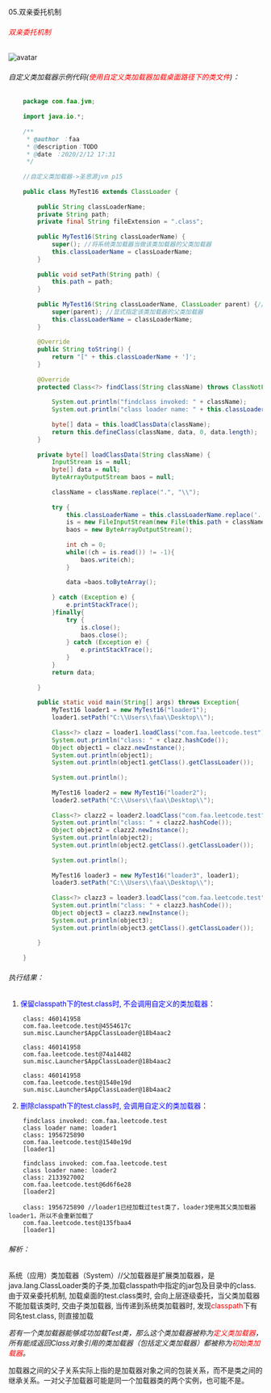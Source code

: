 05.双亲委托机制

###### <font color=red>双亲委托机制</font>  

![avatar](https://note.youdao.com/yws/public/resource/86141436abab17c4cf8f47de08e88fdf/xmlnote/58077503346D408F8D11212CFBA753E3/2411)


###### 自定义类加载器示例代码(<font color=red>使用自定义类加载器加载桌面路径下的类文件</font>)：  

```java
    package com.faa.jvm;
    
    import java.io.*;
    
    /**
     * @author ：faa
     * @description：TODO
     * @date ：2020/2/12 17:31
     */
    
    //自定义类加载器->圣思源jvm p15
    
    public class MyTest16 extends ClassLoader {
    
        public String classLoaderName;
        private String path;
        private final String fileExtension = ".class";
    
        public MyTest16(String classLoaderName) {
            super(); //将系统类加载器当做该类加载器的父类加载器
            this.classLoaderName = classLoaderName;
        }
    
        public void setPath(String path) {
            this.path = path;
        }
    
        public MyTest16(String classLoaderName, ClassLoader parent) {//把parent当做当前类加载器的父加载器
            super(parent); //显式指定该类加载器的父类加载器
            this.classLoaderName = classLoaderName;
        }
    
        @Override
        public String toString() {
            return "[" + this.classLoaderName + ']';
        }
    
        @Override
        protected Class<?> findClass(String className) throws ClassNotFoundException {//由父类的loadClass调用, 不由自己显式调用
    
            System.out.println("findclass invoked: " + className);
            System.out.println("class loader name: " + this.classLoaderName);
    
            byte[] data = this.loadClassData(className);
            return this.defineClass(className, data, 0, data.length);
        }
    
        private byte[] loadClassData(String className) {
            InputStream is = null;
            byte[] data = null;
            ByteArrayOutputStream baos = null;
    
            className = className.replace(".", "\\");
    
            try {
                this.classLoaderName = this.classLoaderName.replace('.', '/');
                is = new FileInputStream(new File(this.path + className + this.fileExtension));
                baos = new ByteArrayOutputStream();
    
                int ch = 0;
                while((ch = is.read()) != -1){
                    baos.write(ch);
                }
    
                data =baos.toByteArray();
    
            } catch (Exception e) {
                e.printStackTrace();
            }finally{
                try {
                    is.close();
                    baos.close();
                } catch (Exception e) {
                    e.printStackTrace();
                }
            }
            return data;
    
        }
    
        public static void main(String[] args) throws Exception{
            MyTest16 loader1 = new MyTest16("loader1");
            loader1.setPath("C:\\Users\\faa\\Desktop\\");
    
            Class<?> clazz = loader1.loadClass("com.faa.leetcode.test");//findClass等都不是显式调用, 由内部调用
            System.out.println("class: " + clazz.hashCode());
            Object object1 = clazz.newInstance();
            System.out.println(object1);
            System.out.println(object1.getClass().getClassLoader());
    
            System.out.println();
    
            MyTest16 loader2 = new MyTest16("loader2");
            loader2.setPath("C:\\Users\\faa\\Desktop\\");
    
            Class<?> clazz2 = loader2.loadClass("com.faa.leetcode.test");//findClass等都不是显式调用, 由内部调用
            System.out.println("class: " + clazz2.hashCode());
            Object object2 = clazz2.newInstance();
            System.out.println(object2);
            System.out.println(object2.getClass().getClassLoader());
    
            System.out.println();
    
            MyTest16 loader3 = new MyTest16("loader3", loader1);
            loader3.setPath("C:\\Users\\faa\\Desktop\\");
    
            Class<?> clazz3 = loader3.loadClass("com.faa.leetcode.test");//findClass等都不是显式调用, 由内部调用
            System.out.println("class: " + clazz3.hashCode());
            Object object3 = clazz3.newInstance();
            System.out.println(object3);
            System.out.println(object3.getClass().getClassLoader());
        
        }
    
    }
```

###### 执行结果： 

1. <font color=blue>保留classpath下的test.class时, 不会调用自定义的类加载器</font>：  
```
    class: 460141958
    com.faa.leetcode.test@4554617c
    sun.misc.Launcher$AppClassLoader@18b4aac2
    
    class: 460141958
    com.faa.leetcode.test@74a14482
    sun.misc.Launcher$AppClassLoader@18b4aac2
    
    class: 460141958
    com.faa.leetcode.test@1540e19d
    sun.misc.Launcher$AppClassLoader@18b4aac2
```

2. <font color=blue>删除classpath下的test.class时, 会调用自定义的类加载器</font>：  
```
    findclass invoked: com.faa.leetcode.test
    class loader name: loader1
    class: 1956725890
    com.faa.leetcode.test@1540e19d
    [loader1]
    
    findclass invoked: com.faa.leetcode.test
    class loader name: loader2
    class: 2133927002
    com.faa.leetcode.test@6d6f6e28
    [loader2]
    
    class: 1956725890 //loader1已经加载过test类了，loader3使用其父类加载器loader1，所以不会重新加载了
    com.faa.leetcode.test@135fbaa4
    [loader1]
```

###### 解析：  
系统（应用）类加载器（System）//父加载器是扩展类加载器，是java.lang.ClassLoader类的子类,加载classpath中指定的jar包及目录中的class.  
由于双亲委托机制, 加载桌面的test.class类时, 会向上层逐级委托，当父类加载器不能加载该类时, 交由子类加载器, 当传递到系统类加载器时, 发现<font color=red>classpath</font>下有同名test.class, 则直接加载



*若有一个类加载器能够成功加载Test类，那么这个类加载器被称为<font color=red>定义类加载器</font>，所有能成返回Class对象引用的类加载器（包括定义类加载器）都被称为<font color=red>初始类加载器</font>。*

加载器之间的父子关系实际上指的是加载器对象之间的包装关系，而不是类之间的继承关系。一对父子加载器可能是同一个加载器类的两个实例，也可能不是。